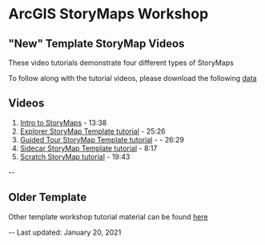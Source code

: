 # ArcGIS StoryMaps Workshop

## "New" Template StoryMap Videos
These video tutorials demonstrate four different types of StoryMaps

To follow along with the tutorial videos, please download the following [data](https://maps.library.utoronto.ca/workshops/StoryMaps/2021/StoryMaps2021.zip)

## Videos

1. [Intro to StoryMaps](https://maps.library.utoronto.ca/workshops/StoryMaps/2021/01Intro) - 13:38
1. [Explorer StoryMap Template tutorial](https://maps.library.utoronto.ca/workshops/StoryMaps/2021/02Explorer/) - 25:26
1. [Guided Tour StoryMap Template tutorial](https://maps.library.utoronto.ca/workshops/StoryMaps/2021/03GuidedTour/) - - 26:29
1. [Sidecar StoryMap Template tutorial](https://maps.library.utoronto.ca/workshops/StoryMaps/2021/04SideCar/) - 8:17
1. [Scratch StoryMap tutorial](https://maps.library.utoronto.ca/workshops/StoryMaps/2021/05Scratch/) - 19:43

--
## Older Template 
Other template workshop tutorial material can be found [here](https://maps.library.utoronto.ca/workshops/StoryMaps/Story%20Maps%20Workshop%202019.pdf)

--
Last updated: January 20, 2021
